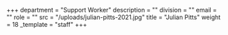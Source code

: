 +++
department = "Support Worker"
description = ""
division = ""
email = ""
role = ""
src = "/uploads/julian-pitts-2021.jpg"
title = "Julian Pitts"
weight = 18
_template = "staff"
+++

